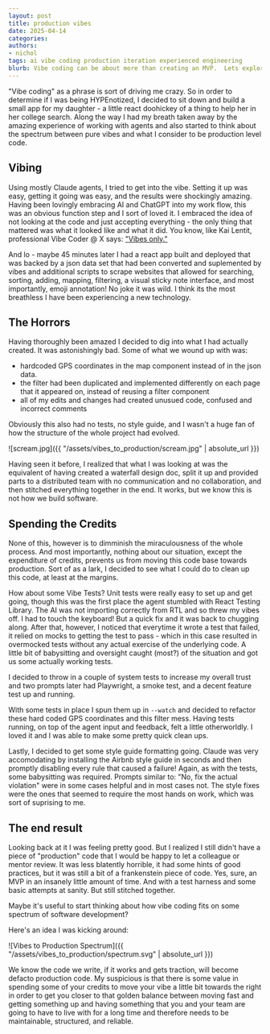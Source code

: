```yaml
---
layout: post
title: production vibes
date: 2025-04-14
categories:
authors:
- nichol
tags: ai vibe coding production iteration experienced engineering
blurb: Vibe coding can be about more than creating an MVP.  Lets explore the spectrum between Vibes and Craft.
---
```


"Vibe coding" as a phrase is sort of driving me crazy.  So in order to determine if I was being HYPEnotized, I decided to sit down and build a small app for my daughter - a little react doohickey of a thing to help her in her college search.  Along the way I had my breath taken away by the amazing experience of working with agents and also started to think about the spectrum between pure vibes and what I consider to be production level code.

## Vibing

Using mostly Claude agents, I tried to get into the vibe.  Setting it up was easy, getting it going was easy, and the results were shockingly amazing.  Having been lovingly embracing AI and ChatGPT into my work flow, this was an obvious function step and I sort of loved it.  I embraced the idea of not looking at the code and just accepting everything - the only thing that mattered was what it looked like and what it did.  You know, like Kai Lentit, professional Vibe Coder @ X says:
<a href="https://www.youtube.com/watch?v=JeNS1ZNHQs8" target="_blank">"Vibes only."</a>

And lo - maybe 45 minutes later I had a react app built and deployed that was backed by a json data set that had been converted and suplemented by vibes and additional scripts to scrape websites that allowed for searching, sorting, adding, mapping, filtering, a visual sticky note interface, and most importantly, emoji annotation!  No joke it was wild.  I think its the most breathless I have been experiencing a new technology.

## The Horrors

Having thoroughly been amazed I decided to dig into what I had actually created.  It was astonishingly bad.  Some of what we wound up with was:

* hardcoded GPS coordinates in the map component instead of in the json data.
* the filter had been duplicated and implemented differently on each page that it appeared on, instead of reusing a filter component
* all of my edits and changes had created unusued code, confused and incorrect comments

Obviously this also had no tests, no style guide, and I wasn't a huge fan of how the structure of the whole project had evolved.

![scream.jpg]({{ "/assets/vibes_to_production/scream.jpg" | absolute_url }})

Having seen it before, I realized that what I was looking at was the equivalent of having created a waterfall design doc, split it up and provided parts to a distributed team with no communication and no collaboration, and then stitched everything together in the end.  It works, but we know this is not how we build software.

## Spending the Credits

None of this, however is to dimminish the miraculousness of the whole process.  And most importantly, nothing about our situation, except the expenditure of credits, prevents us from moving this code base towards production.  Sort of as a lark, I decided to see what I could do to clean up this code, at least at the margins.

How about some Vibe Tests?  Unit tests were really easy to set up and get going, though this was the first place the agent stumbled with React Testing Library.  The AI was not importing correctly from RTL and so threw my vibes off.  I had to touch the keyboard!  But a quick fix and it was back to chugging along.  After that, however, I noticed that everytime it wrote a test that failed, it relied on mocks to getting the test to pass - which in this case resulted in overmocked tests without any actual exercise of the underlying code.  A little bit of babysitting and oversight caught (most?) of the situation and got us some actually working tests.

I decided to throw in a couple of system tests to increase my overall trust and two prompts later had Playwright, a smoke test, and a decent feature test up and running.

With some tests in place I spun them up in `--watch` and decided to refactor these hard coded GPS coordinates and this filter mess.  Having tests running, on top of the agent input and feedback, felt a little otherworldly.  I loved it and I was able to make some pretty quick clean ups.

Lastly, I decided to get some style guide formatting going.  Claude was very accomodating by installing the Airbnb style guide in seconds and then promptly disabling every rule that caused a failure!  Again, as with the tests, some babysitting was required.  Prompts similar to: "No, fix the actual violation" were in some cases helpful and in most cases not.  The style fixes were the ones that seemed to require the most hands on work, which was sort of suprising to me.

## The end result

Looking back at it I was feeling pretty good.  But I realized I still didn't have a piece of "production" code that I would be happy to let a colleague or mentor review.  It was less blatently horrible, it had some hints of good practices, but it was still a bit of a frankenstein piece of code.  Yes, sure, an MVP in an insanely little amount of time.  And with a test harness and some basic attempts at sanity.  But still stitched together.

Maybe it's useful to start thinking about how vibe coding fits on some spectrum of software development?

Here's an idea I was kicking around:

![Vibes to Production Spectrum]({{ "/assets/vibes_to_production/spectrum.svg" | absolute_url }})

We know the code we write, if it works and gets traction, will become defacto production code.  My suspicious is that there is some value in spending some of your credits to move your vibe a little bit towards the right in order to get you closer to that golden balance between moving fast and getting something up and having something that you and your team are going to have to live with for a long time and therefore needs to be maintainable, structured, and reliable.
